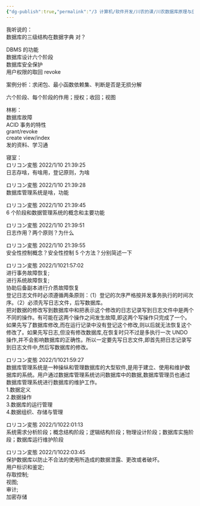 ```yaml
---
{"dg-publish":true,"permalink":"/3 计算机/软件开发/川农的课/川农数据库原理与应用/他们的考题/","title":"他们的考题"}
---
```



我听说的：  
数据库的三级结构在数据字典 对？

DBMS 的功能  
数据库设计六个阶段  
数据库安全保护  
用户权限的取回 revoke

案例分析：求闭包、最小函数依赖集、判断是否是无损分解

六个阶段、每个阶段的作用；授权；收回；视图

林彬：  
数据库故障  
ACID 事务的特性  
grant/revoke  
create view/index  
发的资料、学习通

寝室：  
ロリコン変態 2022/1/10 21:39:25  
日志存啥，有啥用，登记原则，为啥

ロリコン変態 2022/1/10 21:39:28  
数据库管理系统是啥，功能

ロリコン変態 2022/1/10 21:39:45  
6 个阶段和数据管理系统的概念和主要功能

ロリコン変態 2022/1/10 21:39:51  
日志作用？两个原则？为什么

ロリコン変態 2022/1/10 21:39:55  
安全性控制概念？安全性控制 5 个方法？分别简述一下

ロリコン変態 2022/1/1021:57:02  
进行事务故障恢复;  
进行系统故障恢复;  
协助后备副本进行介质故障恢复  
登记日志文件时必须遵循两条原则：（1）登记的次序严格按并发事务执行的时间次序。（2）必须先写日志文件，后写数据库。  
把对数据的修改写到数据库中和把表示这个修改的日志记录写到日志文件中是两个不同的操作。有可能在这两个操作之间发生故障,即这两个写操作只完成了一个。如果先写了数据库修改,而在运行记录中没有登记这个修改,则以后就无法恢复这个修改了。如果先写日志,但没有修改数据库,在恢复时只不过是多执行一次 UNDO 操作,并不会影响数据库的正确性。所以一定要先写日志文件,即首先把日志记录写到日志文件中,然后写数据库的修改。

ロリコン変態 2022/1/1021:59:27  
数据库管理系统是一种操纵和管理数据库的大型软件,是用于建立、使用和维护数据库的系统。用户通过数据库管理系统访问数据库中的数据,数据库管理员也通过数据库管理系统进行数据库的维护工作。  
1.数据定义  
2.数据操作  
3.数据库的运行管理  
4.数据组织、存储与管理

ロリコン変態 2022/1/1022:01:13  
系统需求分析阶段；概念结构阶段；逻辑结构阶段；物理设计阶段；数据库实施阶段；数据库运行维护阶段

ロリコン変態 2022/1/1022:03:45  
保护数据库以防止不合法的使用所造成的数据泄露、更改或者破坏。  
用户标识和鉴定;  
存取控制;  
视图;  
审计;  
加密存储